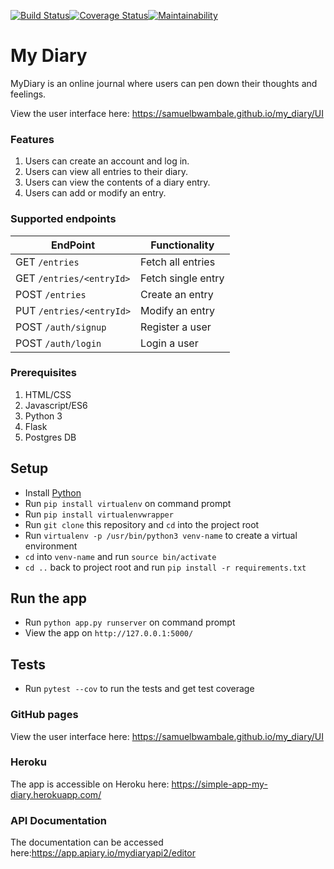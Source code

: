 [![Build Status](https://travis-ci.org/samuelbwambale/my_diary.svg?branch=CHALLENGE-THREE-v2)](https://travis-ci.org/samuelbwambale/my_diary)[![Coverage Status](https://coveralls.io/repos/github/samuelbwambale/my_diary/badge.svg?branch=heroku-with-db)](https://coveralls.io/github/samuelbwambale/my_diary?branch=heroku-with-db)[![Maintainability](https://api.codeclimate.com/v1/badges/664c55f5d7a35cfc08e4/maintainability)](https://codeclimate.com/github/samuelbwambale/my_diary/maintainability)


# My Diary

MyDiary is an online journal where users can pen down their thoughts and feelings. 

View the user interface here: https://samuelbwambale.github.io/my_diary/UI

### Features
1. Users can create an account and log in. 
2. Users can view all entries to their diary. 
3. Users can view the contents of a diary entry. 
4. Users can add or modify an entry. 

### Supported endpoints
  
| EndPoint                                      	| Functionality                                   |
| ------------------------------------------------------|------------------------------------------------ |
| GET `/entries`                             		| Fetch all entries                               |
| GET `/entries/<entryId>`                  		| Fetch single entry			          |
| POST `/entries`                     			| Create an entry	                          |
| PUT  `/entries/<entryId>`                  		| Modify an entry 		                  |
| POST `/auth/signup`                   		| Register a user 		                  |
| POST `/auth/login`                  			| Login a user	 		                  |


### Prerequisites
  1.	HTML/CSS
  2.	Javascript/ES6
  3.	Python 3
  4. Flask
  4. 	Postgres DB

## Setup

* Install [Python](https://www.python.org/downloads/)
* Run `pip install virtualenv` on command prompt
* Run `pip install virtualenvwrapper` 
* Run `git clone` this repository and `cd` into the project root
* Run `virtualenv -p /usr/bin/python3 venv-name` to create a virtual environment
* `cd` into `venv-name` and run `source bin/activate` 
* `cd ..` back to project root and run `pip install -r requirements.txt`

## Run the app

* Run `python app.py runserver` on command prompt
* View the app on `http://127.0.0.1:5000/`

## Tests

* Run `pytest --cov` to run the tests and get test coverage

### GitHub pages

View the user interface here: https://samuelbwambale.github.io/my_diary/UI

### Heroku

The app is accessible on Heroku here: https://simple-app-my-diary.herokuapp.com/

### API Documentation

The documentation can be accessed here:https://app.apiary.io/mydiaryapi2/editor
